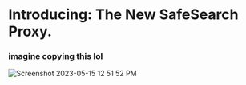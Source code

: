 # Introducing: The New SafeSearch Proxy.

### imagine copying this lol ###
![Screenshot 2023-05-15 12 51 52 PM](https://github.com/EliMendez19/SafeSearch/assets/100329425/709da643-ff02-4053-ae76-e66326eb146d)
